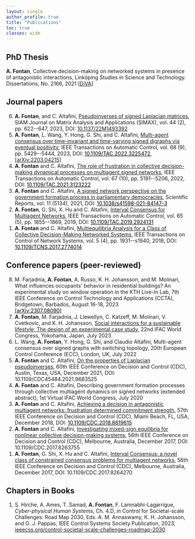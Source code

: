 ```yaml
---
layout: single
author_profile: true
title: "Publications"
toc: true
classes: wide
---
```


## PhD Thesis 
**A. Fontan**, Collective decision-making on networked systems in presence of antagonistic interactions, Linköping Studies in Science and Technology. Dissertations, No. 2166, 2021
[[DiVA](http://liu.diva-portal.org/smash/record.jsf?pid=diva2%3A1585664&dswid=-8741)]

<!-- ## Manuscripts -->


## Journal papers 
<ol reversed>
<li> <b>A. Fontan</b>, and C. Altafini, <a href="/papers/journals/Fontan2021Pseudoinverses.pdf">Pseudoinverses of signed Laplacian matrices</a>, SIAM Journal on Matrix Analysis and Applications (SIMAX), vol. 44 (2), pp. 622--647, 2023, DOI: <a href="https://doi.org/10.1137/22M1493392">10.1137/22M1493392</a></li>

<li> <b>A. Fontan</b>, L. Wang, Y. Hong, G. Shi, and C. Altafini, <a href="/papers/journals/Fontan2022MAS.pdf">Multi-agent consensus over time-invariant and time-varying signed digraphs via eventual positivity</a>, IEEE Transactions on Automatic Control, vol. 68 (9), pp. 5429--5444, 2023, DOI: <a href="https://ieeexplore.ieee.org/document/9965602" style="color:black">10.1109/TAC.2022.3225472</a>, <a href="https://arxiv.org/abs/2203.04215">[arXiv:2203.04215]</a></li>

<li> <b>A. Fontan</b> and C. Altafini, <a href="/papers/journals/Fontan2021RoleFrustration.pdf">The role of frustration in collective decision-making dynamical processes on multiagent signed networks</a>, IEEE Transactions on Automatic Control, vol. 67 (10), pp. 5191--5206, 2022, DOI: <a href="https://ieeexplore.ieee.org/document/9591259" style="color:black">10.1109/TAC.2021.3123222</a></li>

<li> <b>A. Fontan</b> and C. Altafini, <a href="/papers/journals/Fontan2021Signed.pdf">A signed network perspective on the government formation process in parliamentary democracies</a>, Scientific Reports, vol. 11 (5134), 2021, DOI: <a href="https://www.nature.com/articles/s41598-021-84147-3" style="color:black">10.1038/s41598-021-84147-3</a></li>

<li> <b>A. Fontan</b>, G. Shi, X. Hu and C. Altafini, <a href="/papers/journals/Fontan2019Interval.pdf">Interval Consensus for Multiagent Networks</a>, IEEE Transactions on Automatic Control, vol. 65 (5), pp. 1855--1869, 2019,
DOI: <a href="https://ieeexplore.ieee.org/document/8742903" style="color:black">10.1109/TAC.2019.2924131</a></li>

<li> <b>A. Fontan</b> and C. Altafini, <a href="/papers/journals/Fontan2018MultiEquilibria.pdf">Multiequilibria Analysis for a Class of Collective Decision-Making Networked Systems</a>, IEEE Transactions on Control of Network Systems, vol. 5 (4), pp. 1931--s1940, 2018, DOI: <a href="https://ieeexplore.ieee.org/document/8110687" style="color:black">10.1109/TCNS.2017.2774014</a></li>
</ol>



## Conference papers  (peer-reviewed)

<ol reversed>
<li> M. Farjadnia, <b>A. Fontan</b>, A. Russo, K. H. Johansson, and M. Molinari, What influences occupants' behavior in residential buildings? An experimental study on window operation in the KTH Live-In Lab, 7th IEEE Conference on Control Technology and Applications (CCTA), Bridgetown, Barbados, August 16-18, 2023 <br>
<a href="https://arxiv.org/abs/2307.08090" style="color:black">[arXiv:2307.08090]</a></li>

<li> <b>A. Fontan</b>, M. Farjadnia, J. Llewellyn, C. Katzeff, M. Molinari, V. Cvetkovic, and K. H. Johansson, <a href="/papers/conferences/Fontan2023Social.pdf">Social interactions for a sustainable lifestyle: The design of an experimental case study</a>, 22nd IFAC World Congress, Yokohama, Japan, July 2023</li>

<li> L. Wang, <b>A. Fontan</b>, Y. Hong, G. Shi, and Claudio Altafini, Multi-agent consensus over signed graphs with switching topology, 20th European Control Conference (ECC), London, UK, July 2022</li>

<li> <b>A. Fontan</b> and C. Altafini, <a href="https://ieeexplore.ieee.org/document/9683525">On the properties of Laplacian pseudoinverses</a>, 60th IEEE Conference on Decision and Control (CDC), Austin, Texas, USA, December 2021, DOI: 10.1109/CDC45484.2021.9683525</li>

<li> <b>A. Fontan</b> and C. Altafini, Describing government formation processes through collective multiagent dynamics on signed networks (extended abstract), 1st Virtual IFAC World Congress, July 2020</li>

<li> <b>A. Fontan</b> and C. Altafini, <a href="/papers/conferences/Fontan2018Achieving.pdf">Achieving a decision in antagonistic multiagent networks: frustration determined commitment strength</a>, 57th IEEE Conference on Decision and Control (CDC), Miami Beach, FL, USA, December 2018, DOI: <a href="https://ieeexplore.ieee.org/document/8619615" style="color:black">10.1109/CDC.2018.8619615</a></li>

<li> <b>A. Fontan</b> and C. Altafini, <a href="https://ieeexplore.ieee.org/document/8263755">Investigating mixed-sign equilibria for nonlinear collective decision-making systems</a>, 56th IEEE Conference on Decision and Control (CDC), Melbourne, Australia, December 2017, DOI: 10.1109/CDC.2017.8263755</li>

<li> <b>A. Fontan</b>, G. Shi, X. Hu and C. Altafini, <a href="https://ieeexplore.ieee.org/document/8264270">Interval Consensus: a novel class of constrained consensus problems for multiagent networks</a>, 56th IEEE Conference on Decision and Control (CDC), Melbourne, Australia, December 2017, DOI: 10.1109/CDC.2017.8264270</li>
</ol>

## Chapters in Books

1. S. Hirche, A. Ames, T. Samad, **A. Fontan**, F. Lamnabhi-Lagarrigue, *Cyber-physical Human Systems*, Ch. 4.D, *in* Control for Societal-scale Challenges: Road Map 2030, Eds. A. M. Annaswamy, K. H. Johansson, and G. J. Pappas, IEEE Control Systems Society Publication, 2023, [ieeecss.org/control-societal-scale-challenges-roadmap-2030](https://ieeecss.org/control-societal-scale-challenges-road-map-2030)
